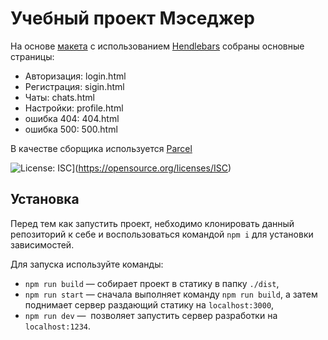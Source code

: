 # Учебный проект Мэседжер

На основе [макета](https://www.figma.com/file/jF5fFFzgGOxQeB4CmKWTiE/Chat_external_link) с использованием [Hendlebars](https://handlebarsjs.com/) собраны основные страницы:

- Авторизация: login.html
- Регистрация: sigin.html
- Чаты: chats.html
- Настройки: profile.html
- ошибка 404: 404.html
- ошибка 500: 500.html

В качестве сборщика используется [Parcel](https://parceljs.org)

![License: ISC](https://img.shields.io/badge/License-ISC-blue.svg)](https://opensource.org/licenses/ISC)
## Установка
Перед тем как запустить проект, небходимо клонировать данный репозиторий к себе и воспользоваться командой `npm i` для установки зависимостей.

Для запуска используйте команды:
- `npm run build` — собирает проект в статику в папку `./dist`,
- `npm run start` — сначала выполняет команду `npm run build`, а затем поднимает сервер раздающий статику на `localhost:3000`,
- `npm run dev` —  позволяет запустить сервер разработки на `localhost:1234`.

